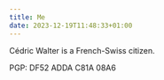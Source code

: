 ```yaml
---
title: Me
date: 2023-12-19T11:48:33+01:00
---
```


Cédric Walter is a French-Swiss citizen.

PGP: DF52 ADDA C81A 08A6
